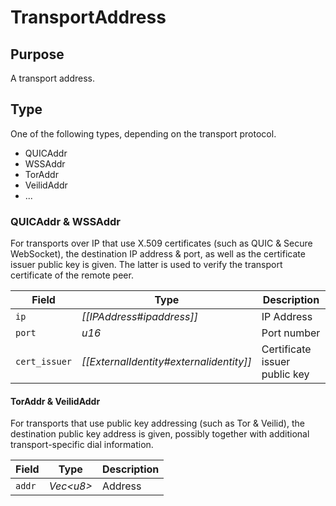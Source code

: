 # TransportAddress


## Purpose


A transport address.

## Type


One of the following types, depending on the transport protocol.

- QUICAddr
- WSSAddr
- TorAddr
- VeilidAddr
- ...

### QUICAddr & WSSAddr


For transports over IP that use X.509 certificates (such as QUIC & Secure WebSocket),
the destination IP address & port, as well as the certificate issuer public key is given.
The latter is used to verify the transport certificate of the remote peer.

| Field         | Type                                    | Description                   |
|---------------|-----------------------------------------|-------------------------------|
| `ip`          | *[[IPAddress#ipaddress]]*               | IP Address                    |
| `port`        | *u16*                                   | Port number                   |
| `cert_issuer` | *[[ExternalIdentity#externalidentity]]* | Certificate issuer public key |

#### TorAddr & VeilidAddr


For transports that use public key addressing (such as Tor & Veilid),
the destination public key address is given,
possibly together with additional transport-specific dial information.

| Field  | Type        | Description |
|--------|-------------|-------------|
| `addr` | *Vec\<u8\>* | Address     |
